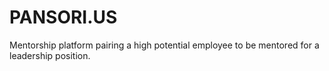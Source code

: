 # PANSORI.US
Mentorship platform pairing a high potential employee to be mentored for a leadership position.
